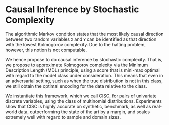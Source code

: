 # Causal Inference by Stochastic Complexity
The algorithmic Markov condition states that the most likely causal  direction between two random variables `X` and `Y` can be identified  as that direction with the lowest Kolmogorov complexity. Due to the halting problem, however, this notion is not computable.

We hence propose to do causal inference by stochastic complexity. That is, we propose to approximate Kolmogorov complexity via the Minimum Description Length (MDL) principle, using a score that is mini-max optimal with regard to the model class under consideration. This means that even in an adversarial setting, such as when the true distribution is not in this class, we still obtain the optimal encoding for the data relative to the class.

We instantiate this framework, which we call CISC, for pairs of univariate discrete variables, using the class of multinomial distributions.
Experiments show that CISC is highly accurate on synthetic, benchmark, as well as real-world data, outperforming the state of the art by a margin, and scales extremely well with regard to sample and domain sizes.

